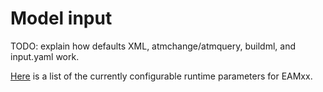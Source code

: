 Model input
=====================================

TODO: explain how defaults XML, atmchange/atmquery, buildml, and input.yaml work.

[Here](../common/eamxx_params.md) is a list of the currently configurable runtime parameters for EAMxx.



